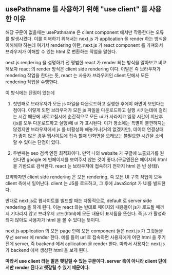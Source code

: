 ## usePathname 를 사용하기 위해 "use client" 를 사용한 이유

해당 구문이 없을때는 usePathname 은 client component 에서만 작동한다는 오류를 발생시켰다.
이를 이해하기 위해서는 next.js 가 application 을 render 하는 방식을 이해해야 하는데
여기서 rendering 이란, next.js 가 react component 를 가져와서 브라우저가 이해할 수 있는 html 로 변환하는 작업을 말한다.

next.js rendering 을 설명하기 전 평범한 react 가 render 되는 방식을 알아보고 비교해보자
react 의 render 방식은 client side rendering 이다. 이말은 즉 브라우저가 rendering 작업을 한다는 뜻, react 는 사용자 브라우저인 client 단에서 모든 rendering 작업을 수행한다.

이 방식에는 단점이 있는데 
1) 첫번째로 브라우저가 모든 js 파일을 다운로드하고 실행한 후에야 화면이 보인다는 점이다. 이렇게 되면 브라우저가 모든 js 파일을 다운로드하고 실행 시키는데에 걸리는 시간 때문에 새로고침시에 순간적으로 모든 ui 가 사라지고 일정 시간이 지난후(js를 모두 다운로드하고 실행)에 ui 가 표시된다. 이가 평소에는 특별히 불편하지는 않겠지만 브라우저에서 js 를 비활성화 해놓거나(거의 없겠지만), 데이터 연결상태가 좋지 않은 경우 웹사이트에 접속 할때 빈화면을 오래보는 불필요한 시간을 소비할 수 있다는 단점이 있다.

2) 두번째는 seo 검색 엔진 최적화이다. 만약 나의 website 가 구글에 노출되기를 원한다면
google 에 빈페이지를 보여주지 않는 것이 좋다.(구글엔진은 페이지의 html 을 기반으로 검색한다. react 는 브라우저에 접속하기 전까지 html 은 빈 상태)\

요약하자면 client side rendering 은 모든 rendering, 즉 모든 UI 구축 작업이 모두 client 측에서 일어난다. client 는 JS를 로드하고, 그 후에 JavaScript 가 UI를 빌드한다. 

반대로 next.js로 웹사이트를 빌드할 때는 자동적으로, default 로 server side rendering 을 하게 된다. 이는 react 와는 반대로 페이지의 내용들이 js가 로드될 때까지 기다리지 않고 브라우저 코드(html)에 모든 내용이 표시됨을 뜻한다. 즉 js 가 활성화 되지 않아도 사용자가 html 을 볼 수 있다는 뜻이다.

next.js application 의 모든 page 안에 모든 component 들은 next.js 가 그것들을 우선 server 에 render 한다. 예를 들어 url 로 접속하면 사용자에게 어떤 html 을 주기전에 server, 즉 backend 에서 apllication 을 render 한다. 따라서 사용자는 next.js 가 backend 에서 생성한 html 을 보게 된다.

**따라서 use client 라는 말은 헷갈릴 수 있는 구문이다. server 측이 아니라 client 단에서만 render 된다고 헷갈릴 수 있기 때문이다.**